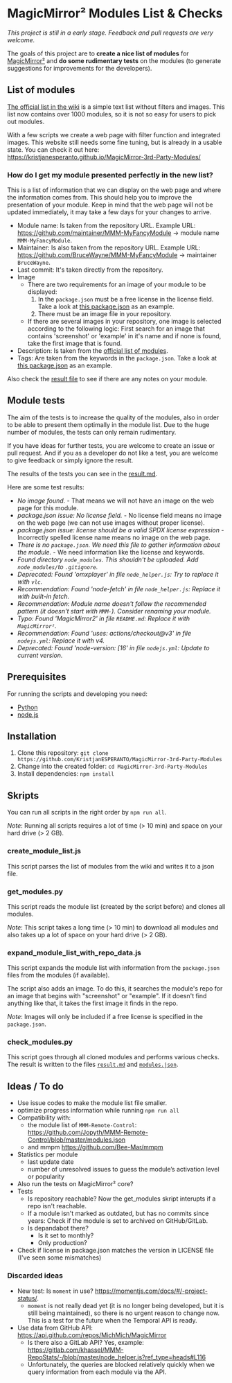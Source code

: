 # MagicMirror² Modules List & Checks

_This project is still in a early stage. Feedback and pull requests are very welcome._

The goals of this project are to **create a nice list of modules** for [MagicMirror²](https://magicmirror.builders/) and **do some rudimentary tests** on the modules (to generate suggestions for improvements for the developers).

## List of modules

[The official list in the wiki](https://github.com/MichMich/MagicMirror/wiki/3rd-party-modules) is a simple text list without filters and images. This list now contains over 1000 modules, so it is not so easy for users to pick out modules.

With a few scripts we create a web page with filter function and integrated images. This website still needs some fine tuning, but is already in a usable state. You can check it out here: <https://kristjanesperanto.github.io/MagicMirror-3rd-Party-Modules/>

### How do I get my module presented perfectly in the new list?

This is a list of information that we can display on the web page and where the information comes from. This should help you to improve the presentation of your module. Keep in mind that the web page will not be updated immediately, it may take a few days for your changes to arrive.

- Module name: Is taken from the repository URL. Example URL: <https://github.com/maintainer/MMM-MyFancyModule> -> module name `MMM-MyFancyModule`.
- Maintainer: Is also taken from the repository URL. Example URL: <https://github.com/BruceWayne/MMM-MyFancyModule> -> maintainer `BruceWayne`.
- Last commit: It's taken directly from the repository.
- Image
  - There are two requirements for an image of your module to be displayed:
    1. In the `package.json` must be a free license in the license field. Take a look at [this package.json](https://github.com/KristjanESPERANTO/MMM-PublicTransportHafas/blob/main/package.json) as an example.
    2. There must be an image file in your repository.
  - If there are several images in your repository, one image is selected according to the following logic: First search for an image that contains 'screenshot' or 'example' in it's name and if none is found, take the first image that is found.
- Description: Is taken from the [official list of modules](https://github.com/MichMich/MagicMirror/wiki/3rd-party-modules).
- Tags: Are taken from the keywords in the `package.json`. Take a look at [this package.json](https://github.com/KristjanESPERANTO/MMM-PublicTransportHafas/blob/main/package.json) as an example.

Also check the [result file](result.md) to see if there are any notes on your module.

## Module tests

The aim of the tests is to increase the quality of the modules, also in order to be able to present them optimally in the module list. Due to the huge number of modules, the tests can only remain rudimentary.

If you have ideas for further tests, you are welcome to create an issue or pull request. And if you as a developer do not like a test, you are welcome to give feedback or simply ignore the result.

The results of the tests you can see in the [result.md](result.md).

Here are some test results:

- _No image found._ - That means we will not have an image on the web page for this module.
- _package.json issue: No license field._ - No license field means no image on the web page (we can not use images without proper license).
- _package.json issue: license should be a valid SPDX license expression_ - Incorrectly spelled license name means no image on the web page.
- _There is no `package.json`. We need this file to gather information about the module._ - We need information like the license and keywords.
- _Found directory `node_modules`. This shouldn't be uploaded. Add `node_modules/`to `.gitignore`._
- _Deprecated: Found 'omxplayer' in file `node_helper.js`: Try to replace it with `vlc`._
- _Recommendation: Found 'node-fetch' in file `node_helper.js`: Replace it with built-in fetch._
- _Recommendation: Module name doesn't follow the recommended pattern (it doesn't start with `MMM-`). Consider renaming your module._
- _Typo: Found 'MagicMirror2' in file `README.md`: Replace it with `MagicMirror²`._
- _Recommendation: Found 'uses: actions/checkout@v3' in file `nodejs.yml`: Replace it with v4._
- _Deprecated: Found 'node-version: [16' in file `nodejs.yml`: Update to current version._

## Prerequisites

For running the scripts and developing you need:

- [Python](https://www.python.org)
- [node.js](https://nodejs.org)

## Installation

1. Clone this repository:
   `git clone https://github.com/KristjanESPERANTO/MagicMirror-3rd-Party-Modules`
2. Change into the created folder:
   `cd MagicMirror-3rd-Party-Modules`
3. Install dependencies:
   `npm install`

## Skripts

You can run all scripts in the right order by `npm run all`.

_Note_: Running all scripts requires a lot of time (> 10 min) and space on your hard drive (> 2 GB).

### create_module_list.js

This script parses the list of modules from the wiki and writes it to a json file.

### get_modules.py

This script reads the module list (created by the script before) and clones all modules.

_Note_: This script takes a long time (> 10 min) to download all modules and also takes up a lot of space on your hard drive (> 2 GB).

### expand_module_list_with_repo_data.js

This script expands the module list with information from the `package.json` files from the modules (if available).

The script also adds an image. To do this, it searches the module's repo for an image that begins with "screenshot" or "example". If it doesn't find anything like that, it takes the first image it finds in the repo.

_Note_: Images will only be included if a free license is specified in the `package.json`.

### check_modules.py

This script goes through all cloned modules and performs various checks. The result is written to the files [`result.md`](result.md) and [`modules.json`](./docs/modules.json).

## Ideas / To do

- Use issue codes to make the module list file smaller.
- optimize progress information while running `npm run all`
- Compatibility with:
  - the module list of `MMM-Remote-Control`: <https://github.com/Jopyth/MMM-Remote-Control/blob/master/modules.json>
  - and mmpm <https://github.com/Bee-Mar/mmpm>
- Statistics per module
  - last update date
  - number of unresolved issues to guess the module’s activation level or popularity
- Also run the tests on MagicMirror² core?
- Tests
  - Is repository reachable? Now the get_modules skript interupts if a repo isn't reachable.
  - If a module isn't marked as outdated, but has no commits since years: Check if the module is set to archived on GitHub/GitLab.
  - Is depandabot there?
    - Is it set to monthly?
    - Only production?
- Check if license in package.json matches the version in LICENSE file (I've seen some mismatches)

### Discarded ideas

- New test: Is `moment` in use? <https://momentjs.com/docs/#/-project-status/>.
  - `moment` is not really dead yet (it is no longer being developed, but it is still being maintained), so there is no urgent reason to change now. This is a test for the future when the Temporal API is ready.
- Use data from GitHub API: <https://api.github.com/repos/MichMich/MagicMirror>
  - Is there also a GitLab API? Yes, example: <https://gitlab.com/khassel/MMM-RepoStats/-/blob/master/node_helper.js?ref_type=heads#L116>
  - Unfortunately, the queries are blocked relatively quickly when we query information from each module via the API.
